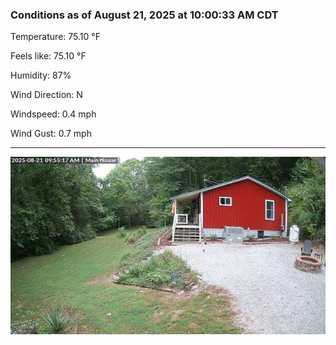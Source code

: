 ### Conditions as of August 21, 2025 at 10:00:33 AM CDT 

Temperature: 75.10 &deg;F

Feels like: 75.10 &deg;F

Humidity: 87%

Wind Direction: N

Windspeed: 0.4 mph

Wind Gust: 0.7 mph

---

<img src="./images/latest.jpeg"/>

